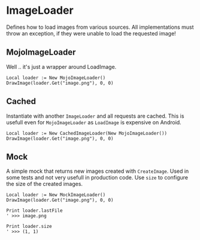 # ImageLoader

Defines how to load images from various sources. All implementations must
throw an exception, if they were unable to load the requested image!

## MojoImageLoader

Well .. it's just a wrapper around LoadImage.

```monkey
Local loader := New MojoImageLoader()
DrawImage(loader.Get("image.png"), 0, 0)
```

## Cached

Instantiate with another `ImageLoader` and all requests are cached. This is
usefull even for `MojoImageLoader` as `LoadImage` is expensive on Android.

```monkey
Local loader := New CachedImageLoader(New MojoImageLoader())
DrawImage(loader.Get("image.png"), 0, 0)
```

## Mock

A simple mock that returns new images created with `CreateImage`. Used in some
tests and not very usefull in production code. Use `size` to configure the size
of the created images.

```monkey
Local loader := New MockImageLoader()
DrawImage(loader.Get("image.png"), 0, 0)

Print loader.lastFile
' >>> image.png

Print loader.size
' >>> (1, 1)
```
